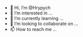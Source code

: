 - 👋 Hi, I’m @Hrypych
- 👀 I’m interested in ...
- 🌱 I’m currently learning ...
- 💞️ I’m looking to collaborate on ...
- 📫 How to reach me ...

<!---
Hrypych/Hrypych is a ✨ special ✨ repository because its `README.md` (this file) appears on your GitHub profile.
You can click the Preview link to take a look at your changes.
--->
